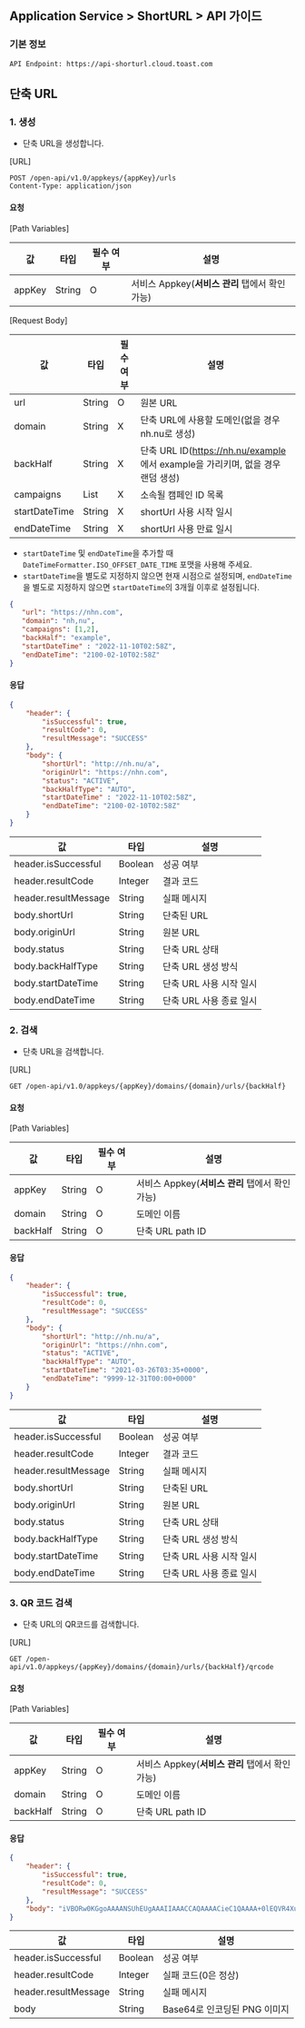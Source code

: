 ## Application Service > ShortURL > API 가이드

### 기본 정보
```http
API Endpoint: https://api-shorturl.cloud.toast.com
```

## 단축 URL

### 1. 생성
- 단축 URL을 생성합니다.

[URL]

```http
POST /open-api/v1.0/appkeys/{appKey}/urls
Content-Type: application/json
```

#### 요청

[Path Variables]

| 값 |	타입 | 필수 여부 | 설명 |
|---|---|---|---|
| appKey | String | O | 서비스 Appkey(**서비스 관리** 탭에서 확인 가능) |

[Request Body]

| 값 |	타입 | 필수 여부 | 설명 |
|---|---|---|---|
| url | String | O | 원본 URL |
| domain | String | X | 단축 URL에 사용할 도메인(없을 경우 nh.nu로 생성) |
| backHalf | String | X | 단축 URL ID(https://nh.nu/example 에서 example을 가리키며, 없을 경우 랜덤 생성) |
| campaigns | List<String> | X | 소속될 캠페인 ID 목록 |
| startDateTime | String | X | shortUrl 사용 시작 일시 |
| endDateTime | String | X | shortUrl 사용 만료 일시 |

* `startDateTime` 및 `endDateTime`을 추가할 때 `DateTimeFormatter.ISO_OFFSET_DATE_TIME` 포맷을 사용해 주세요.
* `startDateTime`을 별도로 지정하지 않으면 현재 시점으로 설정되며, `endDateTime`을 별도로 지정하지 않으면 `startDateTime`의 3개월 이후로 설정됩니다.

```json
{
   "url": "https://nhn.com",
   "domain": "nh,nu",
   "campaigns": [1,2],
   "backHalf": "example",
   "startDateTime" : "2022-11-10T02:58Z",
   "endDateTime": "2100-02-10T02:58Z"
}
```

#### 응답
```json
{
    "header": {
        "isSuccessful": true,
        "resultCode": 0,
        "resultMessage": "SUCCESS"
    },
    "body": {
        "shortUrl": "http://nh.nu/a",
        "originUrl": "https://nhn.com",
        "status": "ACTIVE",
        "backHalfType": "AUTO",
        "startDateTime" : "2022-11-10T02:58Z",
        "endDateTime": "2100-02-10T02:58Z"
    }
}
```

| 값 | 타입 | 설명 |
|---|---|---|
| header.isSuccessful | Boolean | 성공 여부 |
| header.resultCode | Integer | 결과 코드 |
| header.resultMessage | String | 실패 메시지 |
| body.shortUrl | String | 단축된 URL |
| body.originUrl | String | 원본 URL |
| body.status | String | 단축 URL 상태 |
| body.backHalfType | String | 단축 URL 생성 방식 |
| body.startDateTime | String | 단축 URL 사용 시작 일시 |
| body.endDateTime | String | 단축 URL 사용 종료 일시 |

### 2. 검색
- 단축 URL을 검색합니다.

[URL]

```http
GET /open-api/v1.0/appkeys/{appKey}/domains/{domain}/urls/{backHalf}
```

#### 요청

[Path Variables]

| 값 |	타입 | 필수 여부 | 설명 |
|---|---|---|---|
| appKey | String | O | 서비스 Appkey(**서비스 관리** 탭에서 확인 가능) |
| domain | String | O | 도메인 이름 |
| backHalf | String | O | 단축 URL path ID |


#### 응답
```json
{
    "header": {
        "isSuccessful": true,
        "resultCode": 0,
        "resultMessage": "SUCCESS"
    },
    "body": {
        "shortUrl": "http://nh.nu/a",
        "originUrl": "https://nhn.com",
        "status": "ACTIVE",
        "backHalfType": "AUTO",
        "startDateTime": "2021-03-26T03:35+0000",
        "endDateTime": "9999-12-31T00:00+0000"
    }
}
```

| 값 | 타입 | 설명 |
|---|---|---|
| header.isSuccessful | Boolean | 성공 여부 |
| header.resultCode | Integer | 결과 코드 |
| header.resultMessage | String | 실패 메시지 |
| body.shortUrl | String | 단축된 URL |
| body.originUrl | String | 원본 URL |
| body.status | String | 단축 URL 상태 |
| body.backHalfType | String | 단축 URL 생성 방식 |
| body.startDateTime | String | 단축 URL 사용 시작 일시 |
| body.endDateTime | String | 단축 URL 사용 종료 일시 |



### 3. QR 코드 검색
- 단축 URL의 QR코드를 검색합니다.

[URL]

```http
GET /open-api/v1.0/appkeys/{appKey}/domains/{domain}/urls/{backHalf}/qrcode
```

#### 요청

[Path Variables]

| 값 |	타입 | 필수 여부 | 설명 |
|---|---|---|---|
| appKey | String | O | 서비스 Appkey(**서비스 관리** 탭에서 확인 가능) |
| domain | String | O | 도메인 이름 |
| backHalf | String | O | 단축 URL path ID |

#### 응답
```json
{
    "header": {
        "isSuccessful": true,
        "resultCode": 0,
        "resultMessage": "SUCCESS"
    },
    "body": "iVBORw0KGgoAAAANSUhEUgAAAIIAAACCAQAAAACieC1QAAAA+0lEQVR4Xu3UsZHEIAwFUO0QkO024BnaIKMlbwNnuwHTkjO3wYwasDMCBp18wbHrxFJ6t4rMCzTigwE61QIf+ZOSAGizNILRCFIuj0yRPzQyeqoeZ9AKVjB6ScN66nMtlGmD0y4uhfPB2eN7Ypdy1JSPpUbSsHTPTNXqBEL6CtCDU8kdMC4urm0XAqGJuA+N9jcfiZS7L73FqaUqkfRcu4HMTk4jPHDpvdvbzCKpgcd2fIgq2Xx342w9aeSnlcWqk+OOcThzS1UifJ95aWpoO5UI/6ezB3h5E2TCb0J5vKQqExoD7rnNLBHK6ZaRUSNHPnExcVXJW33kX8g3k5xLHpTtgoMAAAAASUVORK5CYII="
}
```

| 값 | 타입 | 설명 |
|---|---|---|
| header.isSuccessful | Boolean | 성공 여부 |
| header.resultCode | Integer | 실패 코드(0은 정상) |
| header.resultMessage | String | 실패 메시지 |
| body | String | Base64로 인코딩된 PNG 이미지 |
